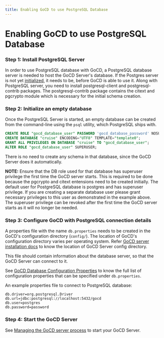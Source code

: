 ```yaml
---
title: Enabling GoCD to use PostgreSQL Database
---
```


# Enabling GoCD to use PostgreSQL Database

### Step 1: Install PostgreSQL Server

In order to use PostgreSQL database with GoCD, a PostgreSQL database server is needed to host the GoCD Server's database.
If the Postgres server is not yet <a href="https://www.postgresql.org/docs/current/app-initdb.html" target="_blank">initialized</a>, it needs to be, before GoCD is able to use it. Along with PostgreSQL server, you need to install postgresql-client and postgresql-contrib packages. The postgresql-contrib package contains the citext and pgcrypto module which is necessary for the initial schema creation.


### Step 2: Initialize an empty database

Once the PostgreSQL Server is started, an empty database can be created from the command-line using the `psql` utility, which PostgreSQL ships with.

```sql
CREATE ROLE "gocd_database_user" PASSWORD 'gocd_database_password' NOSUPERUSER NOCREATEDB NOCREATEROLE INHERIT LOGIN;
CREATE DATABASE "cruise" ENCODING="UTF8" TEMPLATE="template0";
GRANT ALL PRIVILEGES ON DATABASE "cruise" TO "gocd_database_user";
ALTER ROLE "gocd_database_user" SUPERUSER;
```

There is no need to create any schema in that database, since the GoCD Server does it automatically.

**NOTE:**  Ensure that the DB role used for that database has superuser privilege the first time the GoCD server starts. This is required to be done because the pgcrypto and citext entensions need to be created initially. The default user for PostgreSQL database is postgres and has superuser privilege. If you are creating a separate database user please grant necessary privileges to this user as demonstrated in the example above. The superuser privilege can be revoked after the first time the GoCD server starts as it will no longer be needed.


### Step 3: Configure GoCD with PostgreSQL connection details

A properties file with the name `db.properties` needs to be created in the GoCD's configuration directory (`config/`). 
The location of GoCD's configuration directory varies per operating system. Refer [GoCD server installation docs](../installing_go_server.html) to know the location of GoCD Server config directory.

This file should contain information about the database server, so that the GoCD Server can connect to it.

See [GoCD Database Configuration Properties](connection-properties.html) to know the full list of configuration properties that can be specified under `db.properties`.

An example properties file to connect to PostgreSQL database:

```properties
db.driver=org.postgresql.Driver
db.url=jdbc:postgresql://localhost:5432/gocd
db.user=postgres
db.password=password
```

### Step 4: Start the GoCD Server

See [Managing the GoCD server process](https://docs.gocd.org/current/installation/installing_go_server.html) to start your GoCD Server.  

